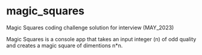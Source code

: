 # magic_squares
Magic Squares coding challenge solution for interview (MAY_2023)


Magic Squares is a console app that takes an input integer (n) of odd quality and creates a magic square of dimentions n*n.
